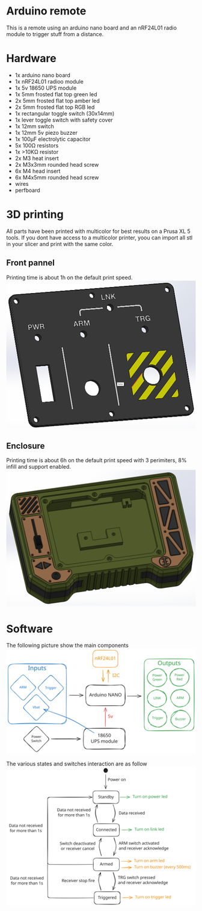 # Arduino remote
This is a remote using an arduino nano board and an nRF24L01 radio module to trigger stuff from a distance.

# Hardware
- 1x arduino nano board
- 1x nRF24L01 radioo module
- 1x 5v 18650 UPS module
- 1x 5mm frosted flat top green led
- 2x 5mm frosted flat top amber led
- 2x 5mm frosted flat top RGB led
- 1x rectangular toggle switch (30x14mm)
- 1x lever toggle switch with safety cover
- 1x 12mm switch
- 1x 12mm 5v piezo buzzer
- 1x 100µF electrolytic capacitor
- 5x 100Ω resistors
- 1x >10KΩ resistor
- 2x M3 heat insert
- 2x M3x3mm rounded head screw
- 6x M4 head insert
- 6x M4x5mm rounded head screw
- wires
- perfboard

# 3D printing
All parts have been printed with multicolor for best results on a Prusa XL 5 tools.
If you dont have access to a multicolor printer, yoou can import all stl in your slicer and print with the same color.

## Front pannel
Printing time is about 1h on the default print speed.
<img src="./face_pannel.png">

## Enclosure
Printing time is about 6h on the default print speed with 3 perimiters, 8% infill and support enabled.
<img src="./enclosure.png">

# Software
The following picture show the main components
<img src="./remote_block_diagram.svg">

The various states and switches interaction are as follow
<img src="./remote_state_diagram.svg">
